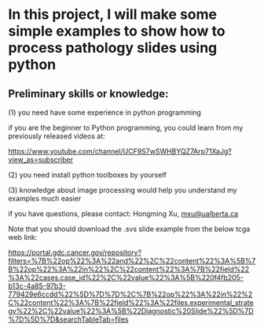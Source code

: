 # In this project, I will make some simple examples to show how to process pathology slides using python
## Preliminary skills or knowledge: 

(1) you need have some experience in python programming 

if you are the beginner to Python programming, you could learn from my previously released videos at: 

https://www.youtube.com/channel/UCF9S7wSWHBYQZ7Arp71XaJg?view_as=subscriber

(2) you need install python toolboxes by yourself

(3) knowledge about image processing would help you understand my examples much easier

if you have questions, please contact: Hongming Xu, mxu@ualberta.ca

Note that you should download the .svs slide example from the below tcga web link:

https://portal.gdc.cancer.gov/repository?filters=%7B%22op%22%3A%22and%22%2C%22content%22%3A%5B%7B%22op%22%3A%22in%22%2C%22content%22%3A%7B%22field%22%3A%22cases.case_id%22%2C%22value%22%3A%5B%220f4fb205-b13c-4a85-97b3-779429e6ccdd%22%5D%7D%7D%2C%7B%22op%22%3A%22in%22%2C%22content%22%3A%7B%22field%22%3A%22files.experimental_strategy%22%2C%22value%22%3A%5B%22Diagnostic%20Slide%22%5D%7D%7D%5D%7D&searchTableTab=files
